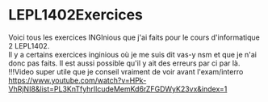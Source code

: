 # LEPL1402Exercices
Voici tous les exercices INGInious que j'ai faits pour le cours d'informatique 2 LEPL1402.
<br/> Il y a certains exercices inginious où je me suis dit vas-y nsm et que je n'ai donc pas faits. Il est aussi possible qu'il y ait des erreurs par ci par là.
<br/> !!!Video super utile que je conseil vraiment de voir avant l'exam/interro  https://www.youtube.com/watch?v=HPk-VhRjNI8&list=PL3KnTfyhrIlcudeMemKd6rZFGDWyK23vx&index=1
